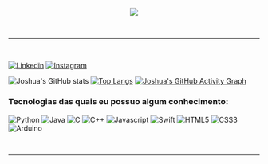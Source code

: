 <p align="center">
  <img src="https://readme-typing-svg.herokuapp.com?font=Fira+Code&size=50&color=4983ff&center=true&vCenter=true&width=1200&height=100&lines=Hello!+My+name+is+Joshua+Victor;">
</p>

<br>
<hr> </br>

[![Linkedin](https://img.shields.io/badge/LinkedIn-0077B5?style=for-the-badge&logo=linkedin&logoColor=white)](https://www.linkedin.com/in/itsjoshvictor/)
[![Instagram](https://img.shields.io/badge/Instagram-E4405F?style=for-the-badge&logo=instagram&logoColor=white)](https://www.instagram.com/itsjoshvictor?igsh=MWQ1eHY2a3l3M2Y5MQ==)

![Joshua's GitHub stats](https://github-readme-stats.vercel.app/api?username=Joshua-victor&show_icons=true&theme=github_dark)
[![Top Langs](https://github-readme-stats.vercel.app/api/top-langs/?username=Joshua-victor&layout=compact&theme=github_dark)](https://github.com/anuraghazra/github-readme-stats)
[![Joshua's GitHub Activity Graph](https://github-readme-activity-graph.vercel.app/graph?username=Joshua-victor&theme=github-compact)](https://github.com/Ashutosh00710/github-readme-activity-graph)


### Tecnologias das quais eu possuo algum conhecimento:
<div style="display: inline_block">
<img align="center" alt=Python src="https://img.shields.io/badge/python-3670A0?style=for-the-badge&logo=python&logoColor=ffdd54" />
<img align="center" alt=Java src="https://img.shields.io/badge/java-%23ED8B00.svg?style=for-the-badge&logo=openjdk&logoColor=white" />
<img align="center" alt=C src="https://img.shields.io/badge/c-%2300599C.svg?style=for-the-badge&logo=c&logoColor=white" />
<img align="center" alt=C++ src="https://img.shields.io/badge/C%2B%2B-00599C?style=for-the-badge&logo=c%2B%2B&logoColor=white" />
<img align="center" alt=Javascript src="https://img.shields.io/badge/javascript-%23323330.svg?style=for-the-badge&logo=javascript&logoColor=%23F7DF1E" />
<img align="center" alt=Swift src="https://img.shields.io/badge/Swift-FA7343?style=for-the-badge&logo=swift&logoColor=white" />
<img align="center" alt=HTML5 src="https://img.shields.io/badge/html5-%23E34F26.svg?style=for-the-badge&logo=html5&logoColor=white" />
<img align="center" alt=CSS3 src="https://img.shields.io/badge/css3-%231572B6.svg?style=for-the-badge&logo=css3&logoColor=white" />
<img align="center" alt=Arduino src="https://img.shields.io/badge/-Arduino-00979D?style=for-the-badge&logo=Arduino&logoColor=white" />
</div>

</br><hr></br>
